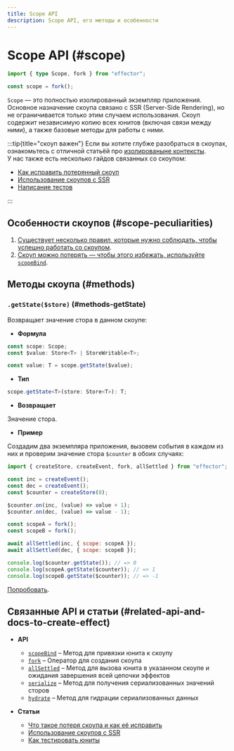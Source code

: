 ```yaml
---
title: Scope API
description: Scope API, его методы и особенности
---
```


# Scope API (#scope)

```ts
import { type Scope, fork } from "effector";

const scope = fork();
```

`Scope` — это полностью изолированный экземпляр приложения.
Основное назначение скоупа связано с SSR (Server-Side Rendering), но не ограничивается только этим случаем использования.
Скоуп содержит независимую копию всех юнитов (включая связи между ними), а также базовые методы для работы с ними.

:::tip{title="скоуп важен"}
Если вы хотите глубже разобраться в скоупах, ознакомьтесь с отличной статьёй про [изолированыне контексты](/ru/advanced/work-with-scope).<br/>
У нас также есть несколько гайдов связанных со скоупом:

- [Как исправить потерянный скоуп](/ru/guides/scope-loss)
- [Использование скоупов с SSR](/ru/guides/server-side-rendering)
- [Написание тестов](/ru/guides/testing)

:::

## Особенности скоупов (#scope-peculiarities)

1. [Существует несколько правил, которые нужно соблюдать, чтобы успешно работать со скоупом](/ru/advanced/work-with-scope#scope-rules).
2. [Скоуп можно потерять — чтобы этого избежать, используйте `scopeBind`](/ru/guides/scope-loss).

## Методы скоупа (#methods)

### `.getState($store)` (#methods-getState)

Возвращает значение стора в данном скоупе:

- **Формула**

```ts
const scope: Scope;
const $value: Store<T> | StoreWritable<T>;

const value: T = scope.getState($value);
```

- **Тип**

```ts
scope.getState<T>(store: Store<T>): T;
```

- **Возвращает**

Значение стора.

- **Пример**

Создадим два экземпляра приложения, вызовем события в каждом из них и проверим значение стора `$counter` в обоих случаях:

```js
import { createStore, createEvent, fork, allSettled } from "effector";

const inc = createEvent();
const dec = createEvent();
const $counter = createStore(0);

$counter.on(inc, (value) => value + 1);
$counter.on(dec, (value) => value - 1);

const scopeA = fork();
const scopeB = fork();

await allSettled(inc, { scope: scopeA });
await allSettled(dec, { scope: scopeB });

console.log($counter.getState()); // => 0
console.log(scopeA.getState($counter)); // => 1
console.log(scopeB.getState($counter)); // => -1
```

[Попробовать](https://share.effector.dev/0grlV3bA).

## Связанные API и статьи (#related-api-and-docs-to-create-effect)

- **API**

  - [`scopeBind`](/ru/api/effector/scopeBind) – Метод для привязки юнита к скоупу
  - [`fork`](/ru/api/effector/fork) – Оператор для создания скоупа
  - [`allSettled`](/ru/api/effector/allSettled) – Метод для вызова юнита в указанном скоупе и ожидания завершения всей цепочки эффектов
  - [`serialize`](/ru/api/effector/serialize) – Метод для получения сериализованных значений сторов
  - [`hydrate`](/ru/api/effector/hydrate) – Метод для гидрации сериализованных данных

- **Статьи**

  - [Что такое потеря скоупа и как её исправить](/ru/guides/scope-loss)
  - [Использование скоупов с SSR](/ru/guides/server-side-rendering)
  - [Как тестировать юниты](/ru/guides/testing)
